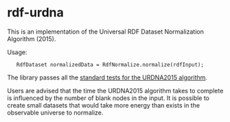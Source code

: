 # rdf-urdna

This is an implementation of the Universal RDF Dataset Normalization Algorithm (2015).

Usage:

```
   RdfDataset normalizedData = RdfNormalize.normalize(rdfInput);
```

The library passes all the [standard tests for the URDNA2015 algorithm](https://json-ld.github.io/normalization/tests/index.html#manifest-urdna2015).

Users are advised that the time the URDNA2015 algorithm takes to complete is influenced by the number of blank nodes in the input. It is possible to create
 small datasets that would take more energy than exists in the observable universe to normalize. 